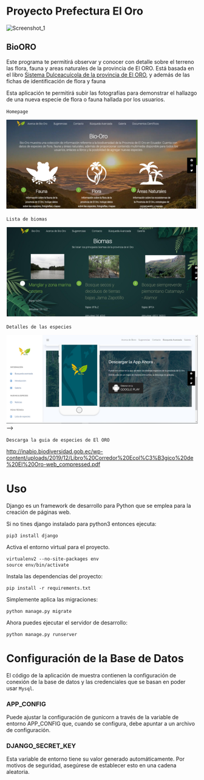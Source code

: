 

# Proyecto Prefectura El Oro

![Screenshot_1](docs/screenshots/logo_django.ico "Biome list" )

## BioORO 

Este programa te permitirá observar y conocer con detalle sobre el terreno las flora, fauna y areas naturales de la provincia de El ORO. Está basada en el libro [Sistema Dulceacuícola de la provincia de El ORO]("http://inabio.biodiversidad.gob.ec/wp-content/uploads/2019/12/Libro%20Corredor%20Ecol%C3%B3gico%20de%20El%20Oro-web_compressed.pdf"), y además de las fichas de identificación de flora y fauna

Esta aplicación te permitirá subir las fotografías para demonstrar el hallazgo de una nueva especie de flora o fauna hallada por los usuarios.



`Homepage`

![Screenshot_1](docs/screenshots/homepage.jpg "Homepage" )


`Lista de biomas`

![Screenshot_1](docs/screenshots/biomalist.jpg "Biome list" )
 

`Detalles de las especies`

![Screenshot_1](docs/screenshots/specie_detail.jpg "Species detail" )
 -->

`Descarga la guia de especies de El ORO`

 http://inabio.biodiversidad.gob.ec/wp-content/uploads/2019/12/Libro%20Corredor%20Ecol%C3%B3gico%20de%20El%20Oro-web_compressed.pdf



# Uso

Django es un framework de desarrollo para Python que se emplea para la creación de páginas web. 
 

Si no tines django instalado para python3 entonces ejecuta:

```
pip3 install django
```

Activa el entorno virtual para el proyecto.

```
virtualenv2 --no-site-packages env
source env/bin/activate
```

Instala las dependencias del proyecto:

```
pip install -r requirements.txt
```

Simplemente aplica las migraciones:

```
python manage.py migrate
```
Ahora puedes ejecutar el servidor de desarrollo:

```
python manage.py runserver
```


# Configuración de la Base de Datos

El código de la aplicación de muestra contienen la configuración de conexión de la base de datos y las credenciales que se basan en poder usar ```Mysql```.

### APP_CONFIG
Puede ajustar la configuración de gunicorn a través de la variable de entorno APP_CONFIG que, cuando se configura, debe apuntar a un archivo de configuración. 

### DJANGO_SECRET_KEY
Esta variable de entorno tiene su valor generado automáticamente. Por motivos de seguridad, asegúrese de establecer esto en una cadena aleatoria.



<!-- Este programa tiene como fin reunir el mayor número posible de datos conocidos, o que se vayan dando a conocer en el futuro, sobre los Biomas, Fauna y Flora en la  provincia de El Oro -->

<!-- Python3, Django, MySQL,  -->
